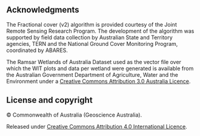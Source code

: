 ## Acknowledgments

The Fractional cover (v2) algorithm is provided courtesy of the Joint Remote Sensing Research Program. The development of the algorithm was supported by field data collection by Australian State and Territory agencies, TERN and the National Ground Cover Monitoring Program, coordinated by ABARES.

The Ramsar Wetlands of Australia Dataset used as the vector file over which the WIT plots and data per wetland were generated is available from the Australian Government Department of Agriculture, Water and the Environment under a [Creative Commons Attribution 3.0 Australia Licence](https://creativecommons.org/licenses/by/3.0/au/).

## License and copyright

&copy; Commonwealth of Australia (Geoscience Australia).

Released under [Creative Commons Attribution 4.0 International Licence](https://creativecommons.org/licenses/by/4.0/).

